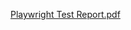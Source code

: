 [Playwright Test Report.pdf](https://github.com/user-attachments/files/20085351/Playwright.Test.Report.pdf)
